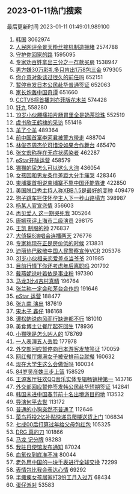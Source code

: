 ## 2023-01-11热门搜索 
最后更新时间 2023-01-11 01:49:01.989100 
1. [韩国](https://s.weibo.com/weibo?q=%23%E9%9F%A9%E5%9B%BD%23&t=31&band_rank=1&Refer=top) 3062974
1. [人民网评余景天粉丝接机制造拥堵](https://s.weibo.com/weibo?q=%23%E4%BA%BA%E6%B0%91%E7%BD%91%E8%AF%84%E4%BD%99%E6%99%AF%E5%A4%A9%E7%B2%89%E4%B8%9D%E6%8E%A5%E6%9C%BA%E5%88%B6%E9%80%A0%E6%8B%A5%E5%A0%B5%23&t=31&band_rank=2&Refer=top) 2574788
1. [守护你回家的路](https://s.weibo.com/weibo?q=%23%E5%AE%88%E6%8A%A4%E4%BD%A0%E5%9B%9E%E5%AE%B6%E7%9A%84%E8%B7%AF%23&t=31&band_rank=3&Refer=top) 1595095
1. [专家劝百姓拿出三分之一存款买房](https://s.weibo.com/weibo?q=%23%E4%B8%93%E5%AE%B6%E5%8A%9D%E7%99%BE%E5%A7%93%E6%8B%BF%E5%87%BA%E4%B8%89%E5%88%86%E4%B9%8B%E4%B8%80%E5%AD%98%E6%AC%BE%E4%B9%B0%E6%88%BF%23&t=31&band_rank=2&Refer=top) 1538947
1. [男方嫌30万彩礼多只肯出1万8包三金](https://s.weibo.com/weibo?q=%23%E7%94%B7%E6%96%B9%E5%AB%8C30%E4%B8%87%E5%BD%A9%E7%A4%BC%E5%A4%9A%E5%8F%AA%E8%82%AF%E5%87%BA1%E4%B8%878%E5%8C%85%E4%B8%89%E9%87%91%23&t=31&band_rank=4&Refer=top) 979305
1. [你介意对象谈过很久的前任吗](https://s.weibo.com/weibo?q=%23%E4%BD%A0%E4%BB%8B%E6%84%8F%E5%AF%B9%E8%B1%A1%E8%B0%88%E8%BF%87%E5%BE%88%E4%B9%85%E7%9A%84%E5%89%8D%E4%BB%BB%E5%90%97%23&t=31&band_rank=5&Refer=top) 652151
1. [暂停审发日本公民赴华普通签证](https://s.weibo.com/weibo?q=%23%E6%9A%82%E5%81%9C%E5%AE%A1%E5%8F%91%E6%97%A5%E6%9C%AC%E5%85%AC%E6%B0%91%E8%B5%B4%E5%8D%8E%E6%99%AE%E9%80%9A%E7%AD%BE%E8%AF%81%23&t=31&band_rank=6&Refer=top) 652063
1. [家长炮轰中国奇谭](https://s.weibo.com/weibo?q=%23%E5%AE%B6%E9%95%BF%E7%82%AE%E8%BD%B0%E4%B8%AD%E5%9B%BD%E5%A5%87%E8%B0%AD%23&t=31&band_rank=7&Refer=top) 651660
1. [CCTV6将首播刘亦菲版花木兰](https://s.weibo.com/weibo?q=%23CCTV6%E5%B0%86%E9%A6%96%E6%92%AD%E5%88%98%E4%BA%A6%E8%8F%B2%E7%89%88%E8%8A%B1%E6%9C%A8%E5%85%B0%23&t=31&band_rank=8&Refer=top) 574428
1. [钎九](https://s.weibo.com/weibo?q=%E9%92%8E%E4%B9%9D&t=31&band_rank=9&Refer=top) 558280
1. [19岁小伙腰痛拍片肠胃里全是奶茶珍珠](https://s.weibo.com/weibo?q=%2319%E5%B2%81%E5%B0%8F%E4%BC%99%E8%85%B0%E7%97%9B%E6%8B%8D%E7%89%87%E8%82%A0%E8%83%83%E9%87%8C%E5%85%A8%E6%98%AF%E5%A5%B6%E8%8C%B6%E7%8F%8D%E7%8F%A0%23&t=31&band_rank=10&Refer=top) 552519
1. [虞书欣王鹤棣的采访](https://s.weibo.com/weibo?q=%23%E8%99%9E%E4%B9%A6%E6%AC%A3%E7%8E%8B%E9%B9%A4%E6%A3%A3%E7%9A%84%E9%87%87%E8%AE%BF%23&t=31&band_rank=11&Refer=top) 551416
1. [羊了个羊](https://s.weibo.com/weibo?q=%23%E7%BE%8A%E4%BA%86%E4%B8%AA%E7%BE%8A%23&t=31&band_rank=28&Refer=top) 489364
1. [前中国首富李河君被警方带走](https://s.weibo.com/weibo?q=%23%E5%89%8D%E4%B8%AD%E5%9B%BD%E9%A6%96%E5%AF%8C%E6%9D%8E%E6%B2%B3%E5%90%9B%E8%A2%AB%E8%AD%A6%E6%96%B9%E5%B8%A6%E8%B5%B0%23&t=31&band_rank=20&Refer=top) 488704
1. [林俊杰周杰伦可惜没如果合作舞台](https://s.weibo.com/weibo?q=%23%E6%9E%97%E4%BF%8A%E6%9D%B0%E5%91%A8%E6%9D%B0%E4%BC%A6%E5%8F%AF%E6%83%9C%E6%B2%A1%E5%A6%82%E6%9E%9C%E5%90%88%E4%BD%9C%E8%88%9E%E5%8F%B0%23&t=31&band_rank=12&Refer=top) 465470
1. [张文宏称存在无症状感染者](https://s.weibo.com/weibo?q=%23%E5%BC%A0%E6%96%87%E5%AE%8F%E7%A7%B0%E5%AD%98%E5%9C%A8%E6%97%A0%E7%97%87%E7%8A%B6%E6%84%9F%E6%9F%93%E8%80%85%23&t=31&band_rank=13&Refer=top) 462287
1. [eStar开除运营](https://s.weibo.com/weibo?q=%23eStar%E5%BC%80%E9%99%A4%E8%BF%90%E8%90%A5%23&t=31&band_rank=14&Refer=top) 458579
1. [猫猫的尿怎么可以这么大泡](https://s.weibo.com/weibo?q=%23%E7%8C%AB%E7%8C%AB%E7%9A%84%E5%B0%BF%E6%80%8E%E4%B9%88%E5%8F%AF%E4%BB%A5%E8%BF%99%E4%B9%88%E5%A4%A7%E6%B3%A1%23&t=31&band_rank=15&Refer=top) 436054
1. [女孩因和男友条件差距大分手痛哭](https://s.weibo.com/weibo?q=%23%E5%A5%B3%E5%AD%A9%E5%9B%A0%E5%92%8C%E7%94%B7%E5%8F%8B%E6%9D%A1%E4%BB%B6%E5%B7%AE%E8%B7%9D%E5%A4%A7%E5%88%86%E6%89%8B%E7%97%9B%E5%93%AD%23&t=31&band_rank=16&Refer=top) 428346
1. [柬埔寨首相说柬埔寨不靠中国还能靠谁](https://s.weibo.com/weibo?q=%23%E6%9F%AC%E5%9F%94%E5%AF%A8%E9%A6%96%E7%9B%B8%E8%AF%B4%E6%9F%AC%E5%9F%94%E5%AF%A8%E4%B8%8D%E9%9D%A0%E4%B8%AD%E5%9B%BD%E8%BF%98%E8%83%BD%E9%9D%A0%E8%B0%81%23&t=31&band_rank=17&Refer=top) 422850
1. [美国脱口秀主持人称XBB.1.5是最好的变种](https://s.weibo.com/weibo?q=%23%E7%BE%8E%E5%9B%BD%E8%84%B1%E5%8F%A3%E7%A7%80%E4%B8%BB%E6%8C%81%E4%BA%BA%E7%A7%B0XBB.1.5%E6%98%AF%E6%9C%80%E5%A5%BD%E7%9A%84%E5%8F%98%E7%A7%8D%23&t=31&band_rank=18&Refer=top) 409479
1. [狗子跳车拦住怀孕主人下一秒山路塌方](https://s.weibo.com/weibo?q=%23%E7%8B%97%E5%AD%90%E8%B7%B3%E8%BD%A6%E6%8B%A6%E4%BD%8F%E6%80%80%E5%AD%95%E4%B8%BB%E4%BA%BA%E4%B8%8B%E4%B8%80%E7%A7%92%E5%B1%B1%E8%B7%AF%E5%A1%8C%E6%96%B9%23&t=31&band_rank=19&Refer=top) 398987
1. [杨某人官宣恋情](https://s.weibo.com/weibo?q=%23%E6%9D%A8%E6%9F%90%E4%BA%BA%E5%AE%98%E5%AE%A3%E6%81%8B%E6%83%85%23&t=31&band_rank=21&Refer=top) 356603
1. [再见爱人 这一期哭死我](https://s.weibo.com/weibo?q=%E5%86%8D%E8%A7%81%E7%88%B1%E4%BA%BA%20%E8%BF%99%E4%B8%80%E6%9C%9F%E5%93%AD%E6%AD%BB%E6%88%91&t=31&band_rank=22&Refer=top) 305264
1. [唐嫣获评上海市二级演员](https://s.weibo.com/weibo?q=%23%E5%94%90%E5%AB%A3%E8%8E%B7%E8%AF%84%E4%B8%8A%E6%B5%B7%E5%B8%82%E4%BA%8C%E7%BA%A7%E6%BC%94%E5%91%98%23&t=31&band_rank=23&Refer=top) 298175
1. [王凯 制服的神](https://s.weibo.com/weibo?q=%E7%8E%8B%E5%87%AF%20%E5%88%B6%E6%9C%8D%E7%9A%84%E7%A5%9E&t=31&band_rank=24&Refer=top) 276837
1. [大侦探8演唱会连播两天](https://s.weibo.com/weibo?q=%23%E5%A4%A7%E4%BE%A6%E6%8E%A28%E6%BC%94%E5%94%B1%E4%BC%9A%E8%BF%9E%E6%92%AD%E4%B8%A4%E5%A4%A9%23&t=31&band_rank=25&Refer=top) 276776
1. [专家称现在正是房价低的时候](https://s.weibo.com/weibo?q=%23%E4%B8%93%E5%AE%B6%E7%A7%B0%E7%8E%B0%E5%9C%A8%E6%AD%A3%E6%98%AF%E6%88%BF%E4%BB%B7%E4%BD%8E%E7%9A%84%E6%97%B6%E5%80%99%23&t=31&band_rank=49&Refer=top) 213831
1. [迪丽热巴致敬中国人民警察宣传VCR](https://s.weibo.com/weibo?q=%23%E8%BF%AA%E4%B8%BD%E7%83%AD%E5%B7%B4%E8%87%B4%E6%95%AC%E4%B8%AD%E5%9B%BD%E4%BA%BA%E6%B0%91%E8%AD%A6%E5%AF%9F%E5%AE%A3%E4%BC%A0VCR%23&t=31&band_rank=33&Refer=top) 205376
1. [31岁小伙相亲恋爱差点当爷爷](https://s.weibo.com/weibo?q=%2331%E5%B2%81%E5%B0%8F%E4%BC%99%E7%9B%B8%E4%BA%B2%E6%81%8B%E7%88%B1%E5%B7%AE%E7%82%B9%E5%BD%93%E7%88%B7%E7%88%B7%23&t=31&band_rank=26&Refer=top) 201985
1. [目前行情下你还考虑年后离职吗](https://s.weibo.com/weibo?q=%23%E7%9B%AE%E5%89%8D%E8%A1%8C%E6%83%85%E4%B8%8B%E4%BD%A0%E8%BF%98%E8%80%83%E8%99%91%E5%B9%B4%E5%90%8E%E7%A6%BB%E8%81%8C%E5%90%97%23&t=31&band_rank=27&Refer=top) 201792
1. [戴燕妮说叶若依是事业粉](https://s.weibo.com/weibo?q=%23%E6%88%B4%E7%87%95%E5%A6%AE%E8%AF%B4%E5%8F%B6%E8%8B%A5%E4%BE%9D%E6%98%AF%E4%BA%8B%E4%B8%9A%E7%B2%89%23&t=31&band_rank=26&Refer=top) 197390
1. [马龙3比4吉村真晴](https://s.weibo.com/weibo?q=%23%E9%A9%AC%E9%BE%993%E6%AF%944%E5%90%89%E6%9D%91%E7%9C%9F%E6%99%B4%23&t=31&band_rank=29&Refer=top) 196764
1. [张兰称一定会和茅台合作的](https://s.weibo.com/weibo?q=%23%E5%BC%A0%E5%85%B0%E7%A7%B0%E4%B8%80%E5%AE%9A%E4%BC%9A%E5%92%8C%E8%8C%85%E5%8F%B0%E5%90%88%E4%BD%9C%E7%9A%84%23&t=31&band_rank=35&Refer=top) 191646
1. [eStar 运营](https://s.weibo.com/weibo?q=eStar%20%E8%BF%90%E8%90%A5&t=31&band_rank=30&Refer=top) 188477
1. [张九南 演出](https://s.weibo.com/weibo?q=%E5%BC%A0%E4%B9%9D%E5%8D%97%20%E6%BC%94%E5%87%BA&t=31&band_rank=31&Refer=top) 187619
1. [宋木子 鑫仔](https://s.weibo.com/weibo?q=%E5%AE%8B%E6%9C%A8%E5%AD%90%20%E9%91%AB%E4%BB%94&t=31&band_rank=32&Refer=top) 186168
1. [谭松韵说向风而行缺谁都不行](https://s.weibo.com/weibo?q=%23%E8%B0%AD%E6%9D%BE%E9%9F%B5%E8%AF%B4%E5%90%91%E9%A3%8E%E8%80%8C%E8%A1%8C%E7%BC%BA%E8%B0%81%E9%83%BD%E4%B8%8D%E8%A1%8C%23&t=31&band_rank=34&Refer=top) 181010
1. [美食博主让餐厅起死回生](https://s.weibo.com/weibo?q=%23%E7%BE%8E%E9%A3%9F%E5%8D%9A%E4%B8%BB%E8%AE%A9%E9%A4%90%E5%8E%85%E8%B5%B7%E6%AD%BB%E5%9B%9E%E7%94%9F%23&t=31&band_rank=35&Refer=top) 178936
1. [小猫咪是怎么凶人的](https://s.weibo.com/weibo?q=%23%E5%B0%8F%E7%8C%AB%E5%92%AA%E6%98%AF%E6%80%8E%E4%B9%88%E5%87%B6%E4%BA%BA%E7%9A%84%23&t=31&band_rank=36&Refer=top) 178769
1. [一人表演五人丢脸](https://s.weibo.com/weibo?q=%23%E4%B8%80%E4%BA%BA%E8%A1%A8%E6%BC%94%E4%BA%94%E4%BA%BA%E4%B8%A2%E8%84%B8%23&t=31&band_rank=21&Refer=top) 177978
1. [外交部回应暂停向日本游客发放签证](https://s.weibo.com/weibo?q=%23%E5%A4%96%E4%BA%A4%E9%83%A8%E5%9B%9E%E5%BA%94%E6%9A%82%E5%81%9C%E5%90%91%E6%97%A5%E6%9C%AC%E6%B8%B8%E5%AE%A2%E5%8F%91%E6%94%BE%E7%AD%BE%E8%AF%81%23&t=31&band_rank=37&Refer=top) 170059
1. [网红餐厅爆满女子被安排前台就餐](https://s.weibo.com/weibo?q=%23%E7%BD%91%E7%BA%A2%E9%A4%90%E5%8E%85%E7%88%86%E6%BB%A1%E5%A5%B3%E5%AD%90%E8%A2%AB%E5%AE%89%E6%8E%92%E5%89%8D%E5%8F%B0%E5%B0%B1%E9%A4%90%23&t=31&band_rank=34&Refer=top) 160632
1. [现在大学生这么会做饭吗](https://s.weibo.com/weibo?q=%23%E7%8E%B0%E5%9C%A8%E5%A4%A7%E5%AD%A6%E7%94%9F%E8%BF%99%E4%B9%88%E4%BC%9A%E5%81%9A%E9%A5%AD%E5%90%97%23&t=31&band_rank=38&Refer=top) 160034
1. [84岁吴彦姝三步上篮](https://s.weibo.com/weibo?q=%2384%E5%B2%81%E5%90%B4%E5%BD%A6%E5%A7%9D%E4%B8%89%E6%AD%A5%E4%B8%8A%E7%AF%AE%23&t=31&band_rank=19&Refer=top) 158529
1. [王源客厅狂欢QQ音乐实体专辑畅销榜第一](https://s.weibo.com/weibo?q=%23%E7%8E%8B%E6%BA%90%E5%AE%A2%E5%8E%85%E7%8B%82%E6%AC%A2QQ%E9%9F%B3%E4%B9%90%E5%AE%9E%E4%BD%93%E4%B8%93%E8%BE%91%E7%95%85%E9%94%80%E6%A6%9C%E7%AC%AC%E4%B8%80%23&t=31&band_rank=42&Refer=top) 143716
1. [外交部回应暂停签发韩公民赴华短期签证](https://s.weibo.com/weibo?q=%23%E5%A4%96%E4%BA%A4%E9%83%A8%E5%9B%9E%E5%BA%94%E6%9A%82%E5%81%9C%E7%AD%BE%E5%8F%91%E9%9F%A9%E5%85%AC%E6%B0%91%E8%B5%B4%E5%8D%8E%E7%9F%AD%E6%9C%9F%E7%AD%BE%E8%AF%81%23&t=31&band_rank=39&Refer=top) 142841
1. [韩国未进中国春节前十名出境游目的地](https://s.weibo.com/weibo?q=%23%E9%9F%A9%E5%9B%BD%E6%9C%AA%E8%BF%9B%E4%B8%AD%E5%9B%BD%E6%98%A5%E8%8A%82%E5%89%8D%E5%8D%81%E5%90%8D%E5%87%BA%E5%A2%83%E6%B8%B8%E7%9B%AE%E7%9A%84%E5%9C%B0%23&t=31&band_rank=40&Refer=top) 113532
1. [导演何平去世](https://s.weibo.com/weibo?q=%23%E5%AF%BC%E6%BC%94%E4%BD%95%E5%B9%B3%E5%8E%BB%E4%B8%96%23&t=31&band_rank=41&Refer=top) 113172
1. [普通的小狗突然不普通了](https://s.weibo.com/weibo?q=%23%E6%99%AE%E9%80%9A%E7%9A%84%E5%B0%8F%E7%8B%97%E7%AA%81%E7%84%B6%E4%B8%8D%E6%99%AE%E9%80%9A%E4%BA%86%23&t=31&band_rank=43&Refer=top) 112646
1. [菜鸟将投2亿补贴快递员爬楼送货上门](https://s.weibo.com/weibo?q=%23%E8%8F%9C%E9%B8%9F%E5%B0%86%E6%8A%952%E4%BA%BF%E8%A1%A5%E8%B4%B4%E5%BF%AB%E9%80%92%E5%91%98%E7%88%AC%E6%A5%BC%E9%80%81%E8%B4%A7%E4%B8%8A%E9%97%A8%23&t=31&band_rank=44&Refer=top) 106834
1. [七成00后打算过年给父母包红包](https://s.weibo.com/weibo?q=%23%E4%B8%83%E6%88%9000%E5%90%8E%E6%89%93%E7%AE%97%E8%BF%87%E5%B9%B4%E7%BB%99%E7%88%B6%E6%AF%8D%E5%8C%85%E7%BA%A2%E5%8C%85%23&t=31&band_rank=45&Refer=top) 105325
1. [DRG 真的刀](https://s.weibo.com/weibo?q=DRG%20%E7%9C%9F%E7%9A%84%E5%88%80&t=31&band_rank=46&Refer=top) 101866
1. [马龙 记分牌](https://s.weibo.com/weibo?q=%E9%A9%AC%E9%BE%99%20%E8%AE%B0%E5%88%86%E7%89%8C&t=31&band_rank=47&Refer=top) 98283
1. [我驻日使馆发布通知](https://s.weibo.com/weibo?q=%23%E6%88%91%E9%A9%BB%E6%97%A5%E4%BD%BF%E9%A6%86%E5%8F%91%E5%B8%83%E9%80%9A%E7%9F%A5%23&t=31&band_rank=48&Refer=top) 87024
1. [血氧仪到底准不准](https://s.weibo.com/weibo?q=%23%E8%A1%80%E6%B0%A7%E4%BB%AA%E5%88%B0%E5%BA%95%E5%87%86%E4%B8%8D%E5%87%86%23&t=31&band_rank=50&Refer=top) 80044
1. [老外用中国的一块手表进行全球交换](https://s.weibo.com/weibo?q=%23%E8%80%81%E5%A4%96%E7%94%A8%E4%B8%AD%E5%9B%BD%E7%9A%84%E4%B8%80%E5%9D%97%E6%89%8B%E8%A1%A8%E8%BF%9B%E8%A1%8C%E5%85%A8%E7%90%83%E4%BA%A4%E6%8D%A2%23&t=31&band_rank=44&Refer=top) 72299
1. [表情包比我会表达心情](https://s.weibo.com/weibo?q=%23%E8%A1%A8%E6%83%85%E5%8C%85%E6%AF%94%E6%88%91%E4%BC%9A%E8%A1%A8%E8%BE%BE%E5%BF%83%E6%83%85%23&t=31&band_rank=50&Refer=top) 69292
1. [半瘫痪女孩居家打3份工月入过万](https://s.weibo.com/weibo?q=%23%E5%8D%8A%E7%98%AB%E7%97%AA%E5%A5%B3%E5%AD%A9%E5%B1%85%E5%AE%B6%E6%89%933%E4%BB%BD%E5%B7%A5%E6%9C%88%E5%85%A5%E8%BF%87%E4%B8%87%23&t=31&band_rank=48&Refer=top) 68434
1. [蛋仔派对](https://s.weibo.com/weibo?q=%23%E8%9B%8B%E4%BB%94%E6%B4%BE%E5%AF%B9%23&t=31&band_rank=50&Refer=top) 53583
